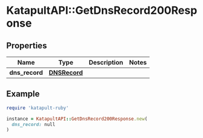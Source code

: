 # KatapultAPI::GetDnsRecord200Response

## Properties

| Name | Type | Description | Notes |
| ---- | ---- | ----------- | ----- |
| **dns_record** | [**DNSRecord**](DNSRecord.md) |  |  |

## Example

```ruby
require 'katapult-ruby'

instance = KatapultAPI::GetDnsRecord200Response.new(
  dns_record: null
)
```

